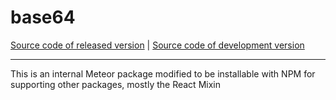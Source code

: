 # base64
[Source code of released version](https://github.com/meteor/meteor/tree/master/packages/base64) | [Source code of development version](https://github.com/meteor/meteor/tree/devel/packages/base64)
***

This is an internal Meteor package modified to be installable with NPM for supporting other packages, mostly the React Mixin
